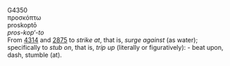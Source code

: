 <body>
  <p>G4350<br>  προσκόπτω  <br> proskoptō  <br><i>pros-kop‘-to </i><br>From <a href="g4314.htm">4314</a> and <a href="g2875.htm">2875</a>  to <i>strike</i> <i>at</i>, that is, <i>surge</i> <i>against</i> (as water); specifically to <i>stub</i> <i>on</i>, that is, <i>trip</i> <i>up</i> (literally or figuratively): - beat upon, dash, stumble (at).<br></p>
 </body>